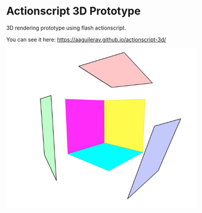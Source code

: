 # Actionscript 3D Prototype
3D rendering prototype using flash actionscript.

You can see it here: https://aaguilerav.github.io/actionscript-3d/


![Fig1](https://raw.githubusercontent.com/aaguilerav/actionscript-3d/master/screenshot.png)
